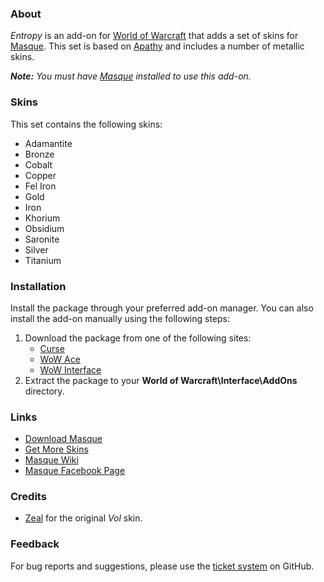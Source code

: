 ### About ###

_Entropy_ is an add-on for [World of Warcraft](https://worldofwarcraft.com "World of Warcraft Website") that adds a set of skins for [Masque][]. This set is based on [Apathy](https://mods.curse.com/addons/wow/masque-apathy) and includes a number of metallic skins.

_**Note:** You must have [Masque][] installed to use this add-on._

### Skins ###

This set contains the following skins:

- Adamantite
- Bronze
- Cobalt
- Copper
- Fel Iron
- Gold
- Iron
- Khorium
- Obsidium
- Saronite
- Silver
- Titanium

### Installation ###

Install the package through your preferred add-on manager. You can also install the add-on manually using the following steps:

1. Download the package from one of the following sites:
    - [Curse](https://mods.curse.com/addons/wow/masque-entropy "Download from Curse")
    - [WoW Ace](https://www.wowace.com/projects/masque-entropy "Download from WoW Ace")
    - [WoW Interface](http://www.wowinterface.com/downloads/info8873 "Download from WoW Interface")
2. Extract the package to your **World of Warcraft\Interface\AddOns** directory.

### Links ###

- [Download Masque][Masque]
- [Get More Skins](https://github.com/stormfx/masque/wiki/skin-list "Masque Skin List")
- [Masque Wiki](https://github.com/stormfx/masque/wiki "Masque Wiki")
- [Masque Facebook Page](https://www.facebook.com/masqueui "Masque on Facebook")

### Credits ###

- [Zeal](http://www.wowace.com/profiles/zeal) for the original *Vol* skin.

### Feedback ###

For bug reports and suggestions, please use the [ticket system](https://github.com/stormfx/masque_entropy/issues) on GitHub.

[Masque]: https://mods.curse.com/addons/wow/masque ("Download Masque")
